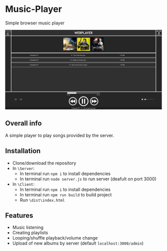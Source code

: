 # Music-Player
Simple browser music player

![look](img/look.png)


##  Overall info

A simple player to play songs provided by the server.


## Installation

 - Clone/download the repository
 - In `\Server`:
    - In terminal run `npm i` to install dependencies
    - In terminal run `node server.js` to run server (deafult on port 3000)
 - In `\Client`:
    - In terminal run `npm i` to install dependencies
    - In terminal run `npm run build` to build project
    - Run `\dist\index.html`
    

## Features

- Music listening
- Creating playlists
- Looping/shuffle playback/volume change
- Upload of new albums by server (default `localhost:3000/admin`)

